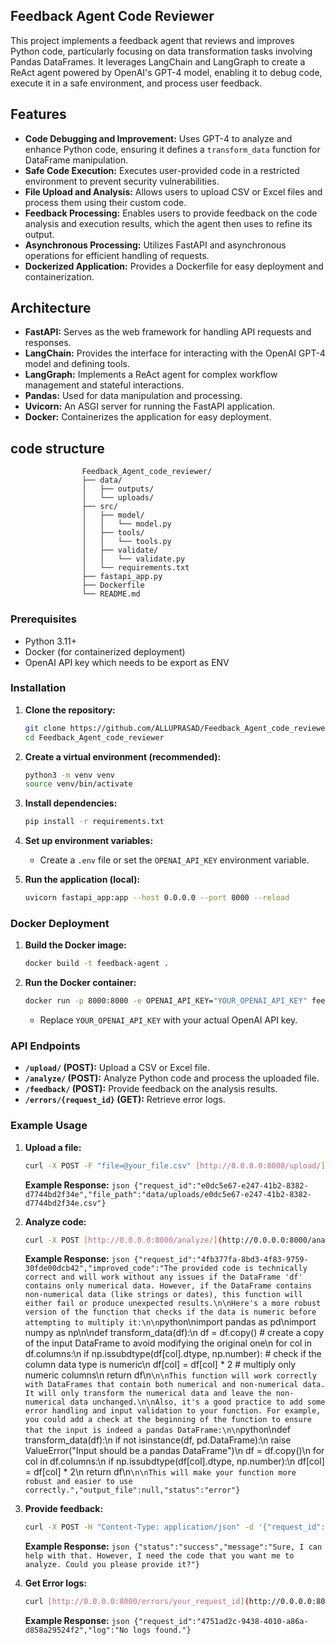 
## Feedback Agent Code Reviewer

This project implements a feedback agent that reviews and improves Python code, particularly focusing on data transformation tasks involving Pandas DataFrames. It leverages LangChain and LangGraph to create a ReAct agent powered by OpenAI's GPT-4 model, enabling it to debug code, execute it in a safe environment, and process user feedback.

## Features

* **Code Debugging and Improvement:** Uses GPT-4 to analyze and enhance Python code, ensuring it defines a `transform_data` function for DataFrame manipulation.
* **Safe Code Execution:** Executes user-provided code in a restricted environment to prevent security vulnerabilities.
* **File Upload and Analysis:** Allows users to upload CSV or Excel files and process them using their custom code.
* **Feedback Processing:** Enables users to provide feedback on the code analysis and execution results, which the agent then uses to refine its output.
* **Asynchronous Processing:** Utilizes FastAPI and asynchronous operations for efficient handling of requests.
* **Dockerized Application:** Provides a Dockerfile for easy deployment and containerization.

## Architecture

* **FastAPI:** Serves as the web framework for handling API requests and responses.
* **LangChain:** Provides the interface for interacting with the OpenAI GPT-4 model and defining tools.
* **LangGraph:** Implements a ReAct agent for complex workflow management and stateful interactions.
* **Pandas:** Used for data manipulation and processing.
* **Uvicorn:** An ASGI server for running the FastAPI application.
* **Docker:** Containerizes the application for easy deployment.

## code structure

                    Feedback_Agent_code_reviewer/
                    ├── data/
                    │   ├── outputs/
                    │   └── uploads/
                    ├── src/
                    │   ├── model/
                    │   │   └── model.py
                    │   ├── tools/
                    │   │   └── tools.py
                    │   ├── validate/
                    │   │   └── validate.py
                    │   └── requirements.txt
                    ├── fastapi_app.py
                    ├── Dockerfile
                    └── README.md
                    
### Prerequisites

* Python 3.11+
* Docker (for containerized deployment)
* OpenAI API key which needs to be export as ENV 

### Installation

1.  **Clone the repository:**

    ```bash
    git clone https://github.com/ALLUPRASAD/Feedback_Agent_code_reviewer.git
    cd Feedback_Agent_code_reviewer
    ```

2.  **Create a virtual environment (recommended):**

    ```bash
    python3 -m venv venv
    source venv/bin/activate  
    ```

3.  **Install dependencies:**

    ```bash
    pip install -r requirements.txt
    ```

4.  **Set up environment variables:**

    * Create a `.env` file or set the `OPENAI_API_KEY` environment variable.

5.  **Run the application (local):**

    ```bash
    uvicorn fastapi_app:app --host 0.0.0.0 --port 8000 --reload
    ```

### Docker Deployment

1.  **Build the Docker image:**

    ```bash
    docker build -t feedback-agent .
    ```

2.  **Run the Docker container:**

    ```bash
    docker run -p 8000:8000 -e OPENAI_API_KEY="YOUR_OPENAI_API_KEY" feedback-agent
    ```

    * Replace `YOUR_OPENAI_API_KEY` with your actual OpenAI API key.

### API Endpoints

* **`/upload/` (POST):** Upload a CSV or Excel file.
* **`/analyze/` (POST):** Analyze Python code and process the uploaded file.
* **`/feedback/` (POST):** Provide feedback on the analysis results.
* **`/errors/{request_id}` (GET):** Retrieve error logs.

### Example Usage


1.  **Upload a file:**

    ```bash
    curl -X POST -F "file=@your_file.csv" [http://0.0.0.0:8000/upload/](http://0.0.0.0:8000/upload/)
    ```
     **Example Response:**
          ```json
         {"request_id":"e0dc5e67-e247-41b2-8382-d7744bd2f34e","file_path":"data/uploads/e0dc5e67-e247-41b2-8382-d7744bd2f34e.csv"}
          ```
    


2.  **Analyze code:**

    ```bash
    curl -X POST [http://0.0.0.0:8000/analyze/](http://0.0.0.0:8000/analyze/) -F "user_code=@your_code.py" -F "file_path=data/uploads/your_file_uuid.csv"
    ```
    **Example Response:**
            ```json
           {"request_id":"4fb377fa-8bd3-4f83-9759-30fde00dcb42","improved_code":"The provided code is technically correct and will work without any issues if the DataFrame 'df' contains only numerical data. However, if the DataFrame contains non-numerical data (like strings or dates), this function will either fail or produce unexpected results.\n\nHere's a more robust version of the function that checks if the data is numeric before attempting to multiply it:\n\n```python\nimport pandas as pd\nimport numpy as np\n\ndef transform_data(df):\n    df = df.copy()  # create a copy of the input DataFrame to avoid modifying the original one\n    for col in df.columns:\n        if np.issubdtype(df[col].dtype, np.number):  # check if the column data type is numeric\n            df[col] = df[col] * 2  # multiply only numeric columns\n    return df\n```\n\nThis function will work correctly with DataFrames that contain both numerical and non-numerical data. It will only transform the numerical data and leave the non-numerical data unchanged.\n\nAlso, it's a good practice to add some error handling and input validation to your function. For example, you could add a check at the beginning of the function to ensure that the input is indeed a pandas DataFrame:\n\n```python\ndef transform_data(df):\n    if not isinstance(df, pd.DataFrame):\n        raise ValueError(\"Input should be a pandas DataFrame\")\n    df = df.copy()\n    for col in df.columns:\n        if np.issubdtype(df[col].dtype, np.number):\n            df[col] = df[col] * 2\n    return df\n```\n\nThis will make your function more robust and easier to use correctly.","output_file":null,"status":"error"}
            ```

3.  **Provide feedback:**

    ```bash
    curl -X POST -H "Content-Type: application/json" -d '{"request_id": "your_request_id", "feedback": "Your feedback message"}' [http://0.0.0.0:8000/feedback/](http://0.0.0.0:8000/feedback/)
    ```

    **Example Response:**
        ```json
        {"status":"success","message":"Sure, I can help with that. However, I need the code that you want me to analyze. Could you please provide it?"}
        ```

4.  **Get Error logs:**

    ```bash
    curl [http://0.0.0.0:8000/errors/your_request_id](http://0.0.0.0:8000/errors/your_request_id)
    ```
    **Example Response:**
          ```json
          {"request_id":"4751ad2c-9438-4010-a86a-d858a29524f2","log":"No logs found."}
          ```

    
